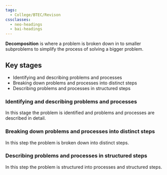 ```yaml
---
tags:
  - College/BTEC/Revison
cssclasses:
  - neo-headings
  - bai-headings
---
```

**Decomposition** is where a problem is broken down in to smaller subproblems to simplify the process of solving a bigger problem.
## Key stages
- Identifying and describing problems and processes
- Breaking down problems and processes into distinct steps
- Describing problems and processes in structured steps
### Identifying and describing problems and processes
In this stage the problem is identified and problems and processes are described in detail.

### Breaking down problems and processes into distinct steps
In this step the problem is broken down into distinct steps.

### Describing problems and processes in structured steps
In this step the problem is structured into processes and structured steps.